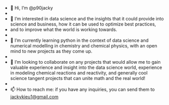 - 👋 Hi, I’m @p90jacky
- 
- 👀 I’m interested in data science and the insights that it could provide into science and business, how it can be used to optimize best practices, 
- and to improve what the world is working towards.
-
- 🌱 I’m currently learning python in the context of data science and numerical modelling in chemistry and chemical physics, with an open mind to new projects as they come up.
- 
- 💞️ I’m looking to collaborate on any projects that would allow me to gain valuable experience and insight into the data science world, experience in modeling chemical reactions and reactivity, and generally cool science tangent projects that can unite math and the real world!
-
-  📫 How to reach me: if you have any inquiries, you can send them to jackykieu1@gmail.com

<!---
p90jacky/p90jacky is a ✨ special ✨ repository because its `README.md` (this file) appears on your GitHub profile.
You can click the Preview link to take a look at your changes.
--->
